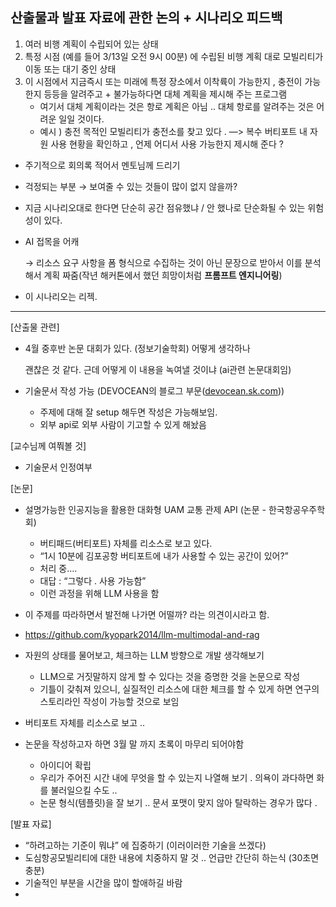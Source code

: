 ## 산출물과 발표 자료에 관한 논의 + 시나리오 피드백


1. 여러 비행 계획이 수립되어 있는 상태
2. 특정 시점 (예를 들어 3/13일 오전 9시 00분) 에 수립된 비행 계획 대로 모빌리티가 이동 또는 대기 중인 상태
3. 이 시점에서 지금즉시 또는 미래에 특정 장소에서 이착륙이 가능한지 , 충전이 가능한지 등등을 알려주고 + 불가능하다면 대체 계획을 제시해 주는 프로그램
    - 여기서 대체 계획이라는 것은 항로 계획은 아님 .. 대체 항로를 알려주는 것은 어려운 일일 것이다.
    - 예시 ) 충전 목적인 모빌리티가 충전소를 찾고 있다 . —> 복수 버티포트 내 자원 사용 현황을 확인하고 , 언제 어디서 사용 가능한지 제시해 준다 ?

- 주기적으로 회의록 적어서 멘토님께 드리기
- 걱정되는 부분 → 보여줄 수 있는 것들이 많이 없지 않을까?
- 지금 시나리오대로 한다면 단순히 공간 점유했냐 / 안 했나로 단순화될 수 있는 위험성이 있다.
- AI 접목을 어캐
    
    → 리소스 요구 사항을 폼 형식으로 수집하는 것이 아닌 문장으로 받아서 이를 분석해서 계획 짜줌(작년 해커톤에서 했던 희망이처럼 **프롬프트 엔지니어링**)
    
- 이 시나리오는 리젝.
---

[산출물 관련]

- 4월 중후반 논문 대회가 있다. (정보기술학회) 어떻게 생각하나
    
     괜찮은 것 같다. 근데 어떻게 이 내용을 녹여낼 것이냐 (ai관련 논문대회임)
    
- 기술문서 작성 가능 (DEVOCEAN의 블로그 부문([devocean.sk.com](https://devocean.sk.com/)))
    - 주제에 대해 잘 setup 해두면 작성은 가능해보임.
    - 외부 api로 외부 사람이 기고할 수 있게 해놨음

[교수님께 여쭤볼 것]

- 기술문서 인정여부

[논문]

- 설명가능한 인공지능을 활용한 대화형 UAM 교통 관제 API (논문 - 한국항공우주학회)
    - 버티패드(버티포트) 자체를 리소스로 보고 있다.
    - “1시 10분에 김포공항 버티포트에 내가 사용할 수 있는 공간이 있어?”
    - 처리 중….
    - 대답 : “그렇다 . 사용 가능함”
    - 이런 과정을 위해 LLM 사용을 함
- 이 주제를 따라하면서 발전해 나가면 어떨까? 라는 의견이시라고 함.
- https://github.com/kyopark2014/llm-multimodal-and-rag
- 자원의 상태를 물어보고, 체크하는 LLM 방향으로 개발 생각해보기
    - LLM으로 거짓말하지 않게 할 수 있다는 것을 증명한 것을 논문으로 작성
    - 기틀이 갖춰져 있으니, 실질적인 리소스에 대한 체크를 할 수 있게 하면 연구의 스토리라인 작성이 가능할 것으로 보임
- 버티포트 자체를 리소스로 보고 ..
- 논문을 작성하고자 하면 3월 말 까지 초록이 마무리 되어야함
    
    
    - 아이디어 확립
    - 우리가 주어진 시간 내에 무엇을 할 수 있는지 나열해 보기 . 의욕이 과다하면 화를 불러일으킬 수도 ..
    - 논문 형식(템플릿)을 잘 보기 .. 문서 포맷이 맞지 않아 탈락하는 경우가 많다 .
    

[발표 자료]

- “하려고하는 기준이 뭐냐” 에 집중하기 (이러이러한 기술을 쓰겠다)
- 도심항공모빌리티에 대한 내용에 치중하지 말 것 .. 언급만 간단히 하는식 (30초면 충분)
- 기술적인 부분을 시간을 많이 할애하길 바람
-